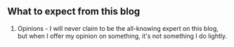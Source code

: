 ## What to expect from this blog

 1. Opinions - I will never claim to be the all-knowing expert on this blog, but when I offer my opinion on something, it's not something I do lightly. 

<!--stackedit_data:
eyJoaXN0b3J5IjpbLTE2MDQ3MDg1ODddfQ==
-->
